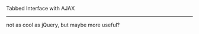 Tabbed Interface with AJAX
**************************

not as cool as jQuery, but maybe more useful?